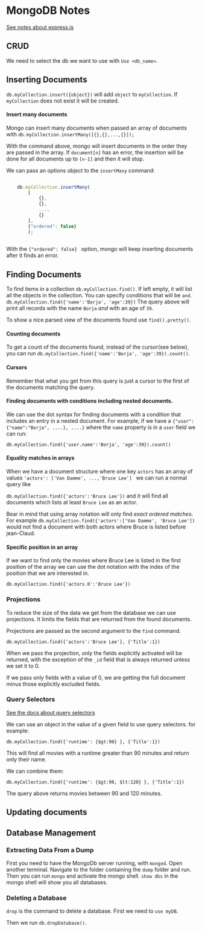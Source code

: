 # MongoDB Notes
[See notes about express.js](https://github.com/borja-rojano/mongo/blob/master/express.md)

## CRUD
We need to select the db we want to use with `Use <db_name>`.

## Inserting Documents
`db.myCollection.insert({object})` will add `object` to `myCollection`.
If `myCollection` does not exist it will be created.

#### Insert many documents
Mongo can insert many documents when passed an array of documents with
`db.myCollection.insertMany([{},{},...,{}]);`

With the command above, mongo will insert documents in the order they are passed in the array. 
If `document[n]` has an error, the insertion will be done for all documents up to `[n-1]` and then it will stop.

We can pass an options object to the `insertMany` command:

```javascript
    
    db.myCollection.insertMany(
        [
            {},
            {},
            ...,
            {}
        ],
        {"ordered": false}    
        );
    
```
With the `{"ordered": false} ` option, mongo will keep inserting documents after it finds an error.


## Finding Documents 
To find items in a collection `db.myCollection.find()`.
If left empty, it will list all the objects in the collection.
You can specify conditions that will be `and`. 
`db.myCollection.find({'name':'Borja', 'age':39})`
The query above will print all records with the name `Borja` *and* with an age of `39`.

To show a nice parsed view of the documents found use `find().pretty()`.

#### Counting documents
To get a count of the documents found, instead of the cursor(see below), you can  run `db.myCollection.find({'name':'Borja', 'age':39}).count()`. 

#### Cursors
Remember that what you get from this query is just a cursor to the first of the documents matching the query.

#### Finding documents with conditions including nested documents.
We can use the dot syntax for finding documents with a condition that includes an entry in a nested document.
For example, if we have a `{"user": {"name":"Borja", ....}, ....}` where the `name` property is in a `user` field we can run:

`db.myCollection.find({'user.name':'Borja', 'age':39}).count()`

#### Equality matches in arrays
When we have a document structure where one key `actors` has an array of values `'actors': ['Van Damme', ...,'Bruce Lee'] ` we can run a normal query like 

`db.myCollection.find({'actors':'Bruce Lee'})` and it will find all documents which lists at least `Bruce Lee` as an actor. 

Bear in mind that using array notation will only find *exact ordered matches*. For example `db.myCollection.find({'actors':['Van Damme', 'Bruce Lee'])` would not find a document with both actors where Bruce is listed before jean-Claud.

#### Specific position in an array
If we want to find only the movies where Bruce Lee is listed in the first position of the array we can use the dot notation with the index of the position that we are interested in.

`db.myCollection.find({'actors.0':'Bruce Lee'})`

### Projections
To reduce the size of the data we get from the database we can use projections. It limits the fields that are returned from the found documents. 

Projections are passed as the second argument to the `find` command.

`db.myCollection.find({'actors':'Bruce Lee'}, {'Title':1})`

When we pass the projection, only the fields explicitly activated will be returned, with the exception of the `_id` field that is always returned unless we set it to 0.

If we pass only fields with a value of 0, we are getting the full document minus those explicitly excluded fields.

### Query Selectors
[See the docs about query selectors](https://docs.mongodb.com/manual/reference/operator/query/#query-selectors)

We can use an object in the value of a given field to use query selectors. for example:

`db.myCollection.find({'runtime': {$gt:90} }, {'Title':1})`

This will find all movies with a runtime greater than 90 minutes and return only their name. 

We can combine them:

`db.myCollection.find({'runtime': {$gt:90, $lt:120} }, {'Title':1})`

The query above returns movies between 90 and 120 minutes.


## Updating documents



## Database Management

### Extracting Data From a Dump
First you need to have the MongoDb server running, with `mongod`.
Open another terminal.
Navigate to the folder containing the `dump` folder and run.
Then you can run `mongo` and activate the mongo shell. 
`show dbs` in the mongo shell will show you all databases.

### Deleting a Database
`drop` is the command to delete a database. 
First we need to `use myDB`.

Then we run `db.dropDatabase()`.





